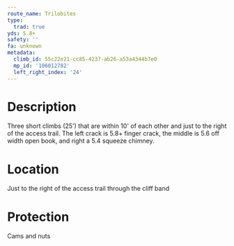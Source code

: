 ```yaml
---
route_name: Trilobites
type:
  trad: true
yds: 5.8+
safety: ''
fa: unknown
metadata:
  climb_id: 55c22e21-cc85-4237-ab26-a53a4344b7e0
  mp_id: '106012782'
  left_right_index: '24'
---
```

# Description
Three short climbs (25') that are within 10' of each other and just to the right of the access trail. The left crack is 5.8+ finger crack, the middle is 5.6 off width open book, and right a 5.4 squeeze chimney.

# Location
Just to the right of the access trail through the cliff band

# Protection
Cams and nuts
